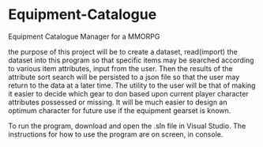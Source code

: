 # Equipment-Catalogue
Equipment Catalogue Manager for a MMORPG



 the purpose of this project will be to create a dataset, read(import) the dataset 
 into this program so that specific items may be searched according to various
 item attributes, input from the user.  Then the results of the attribute sort search will be
 persisted to a json file so that the user may return to the data at a later time.
 The utility to the user will be that of making it easier to decide which gear to 
 don based upon current player character attributes possessed or missing.
 It will be much easier to design an optimum character for future use if the 
 equipment gearset is known.

To run the program, download and open the .sln file in Visual Studio.  The instructions for how to use the program are on screen, in console.


